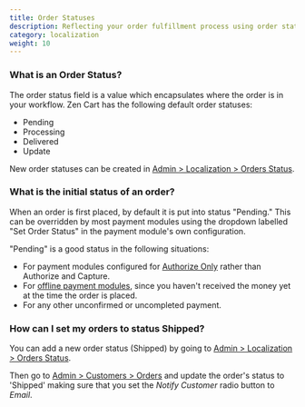 ```yaml
---
title: Order Statuses
description: Reflecting your order fulfillment process using order status
category: localization
weight: 10
---
```


### What is an Order Status? 

The order status field is a value which encapsulates where the order is in your workflow.
Zen Cart has the following default order statuses: 

- Pending
- Processing
- Delivered 
- Update 

New order statuses can be created in 
[Admin > Localization > Orders Status](/user/admin_pages/localization/orders_status/). 

### What is the initial status of an order?

When an order is first placed, by default it is put into status "Pending."  This can be overridden by most payment modules using the dropdown labelled "Set Order Status" in the payment module's own configuration.

"Pending" is a good status in the following situations: 
- For payment modules configured for [Authorize Only](/user/payment/auth_only/) rather than Authorize and Capture.
- For [offline payment modules](/user/payment/offline/), since you haven't received the money yet at the time the order is placed. 
- For any other unconfirmed or uncompleted payment. 

### How can I set my orders to status Shipped? 

You can add a new order status (Shipped) by going to
[Admin > Localization > Orders Status](/user/admin_pages/localization/orders_status/). 

Then go to [Admin > Customers > Orders](/user/admin_pages/customers/customers/) and update the order's status to 'Shipped' making sure that you set the *Notify Customer* radio button to *Email*.

